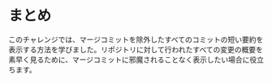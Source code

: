 # まとめ

このチャレンジでは、マージコミットを除外したすべてのコミットの短い要約を表示する方法を学びました。リポジトリに対して行われたすべての変更の概要を素早く見るために、マージコミットに邪魔されることなく表示したい場合に役立ちます。
